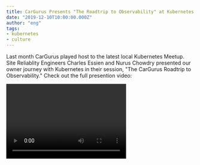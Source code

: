 ```yaml
---
title: CarGurus Presents "The Roadtrip to Observability" at Kubernetes Meetup
date: "2019-12-10T10:00:00.000Z"
author: "eng"
tags:
- kubernetes
- culture
---
```

Last month CarGurus played host to the latest local Kubernetes Meetup. Site Reliablity Engineers Charles Essien and Nurus Chowdry presented our owner journey with Kubernetes in their session, "The CarGurus Roadtrip to Observability." Check out the full presention video:

<video src="Kubernetes Meetup FULL.mp4" width="320" height="200" controls preload></video>